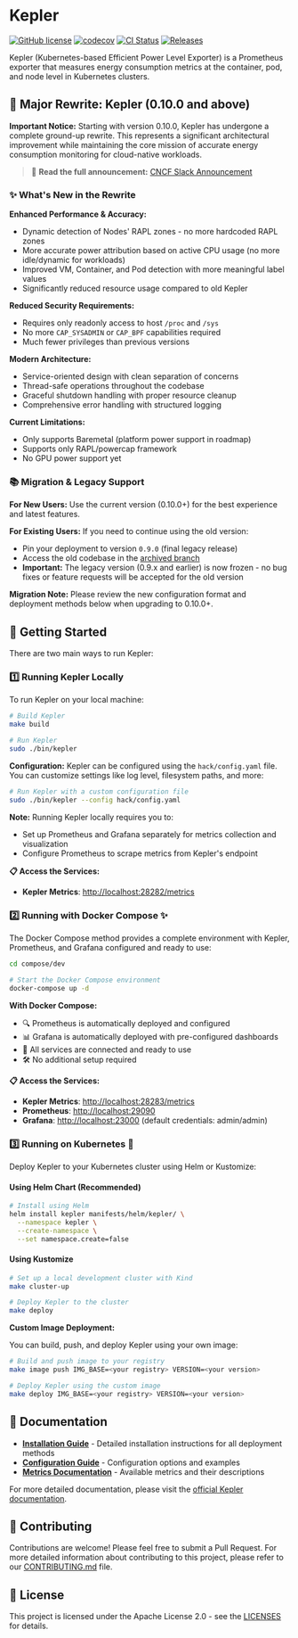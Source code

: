 # Kepler

[![GitHub license](https://img.shields.io/badge/License-Apache%202.0%20%7C%20GPL%202.0%20%7C%20BSD%202-blue.svg)](https://github.com/sustainable-computing-io/kepler/blob/main/LICENSES) [![codecov](https://codecov.io/gh/sustainable-computing-io/kepler/branch/main/graph/badge.svg?token=K9BDX9M86E)](https://codecov.io/gh/sustainable-computing-io/kepler/tree/main) [![CI Status](https://github.com/sustainable-computing-io/kepler/actions/workflows/push.yaml/badge.svg?branch=main)](https://github.com/sustainable-computing-io/kepler/actions/workflows/push.yaml) [![Releases](https://img.shields.io/github/v/tag/sustainable-computing-io/kepler)](https://github.com/sustainable-computing-io/kepler/releases)

Kepler (Kubernetes-based Efficient Power Level Exporter) is a Prometheus exporter that measures energy consumption metrics at the container, pod, and node level in Kubernetes clusters.

## 🚀 Major Rewrite: Kepler (0.10.0 and above)

**Important Notice:** Starting with version 0.10.0, Kepler has undergone a complete ground-up rewrite.
This represents a significant architectural improvement while maintaining the core mission of
accurate energy consumption monitoring for cloud-native workloads.

> 📢 **Read the full announcement:** [CNCF Slack Announcement](https://cloud-native.slack.com/archives/C05QK3KN3HT/p1752049660866519)

### ✨ What's New in the Rewrite

**Enhanced Performance & Accuracy:**

- Dynamic detection of Nodes' RAPL zones - no more hardcoded RAPL zones
- More accurate power attribution based on active CPU usage (no more idle/dynamic for workloads)
- Improved VM, Container, and Pod detection with more meaningful label values
- Significantly reduced resource usage compared to old Kepler

**Reduced Security Requirements:**

- Requires only readonly access to host `/proc` and `/sys`
- No more `CAP_SYSADMIN` or `CAP_BPF` capabilities required
- Much fewer privileges than previous versions

**Modern Architecture:**

- Service-oriented design with clean separation of concerns
- Thread-safe operations throughout the codebase
- Graceful shutdown handling with proper resource cleanup
- Comprehensive error handling with structured logging

**Current Limitations:**

- Only supports Baremetal (platform power support in roadmap)
- Supports only RAPL/powercap framework
- No GPU power support yet

### 📚 Migration & Legacy Support

**For New Users:** Use the current version (0.10.0+) for the best experience and latest features.

**For Existing Users:** If you need to continue using the old version:

- Pin your deployment to version `0.9.0` (final legacy release)
- Access the old codebase in the [archived branch](https://github.com/sustainable-computing-io/kepler/tree/archived)
- **Important:** The legacy version (0.9.x and earlier) is now frozen - no bug fixes or feature requests will be accepted for the old version

**Migration Note:** Please review the new configuration format and deployment methods below when upgrading to 0.10.0+.

## 🚀 Getting Started

There are two main ways to run Kepler:

### 1️⃣ Running Kepler Locally

To run Kepler on your local machine:

```bash
# Build Kepler
make build

# Run Kepler
sudo ./bin/kepler
```

**Configuration:** Kepler can be configured using the `hack/config.yaml` file. You can customize settings like log level, filesystem paths, and more:

```bash
# Run Kepler with a custom configuration file
sudo ./bin/kepler --config hack/config.yaml
```

**Note:** Running Kepler locally requires you to:

- Set up Prometheus and Grafana separately for metrics collection and visualization
- Configure Prometheus to scrape metrics from Kepler's endpoint

**📋 Access the Services:**

- **Kepler Metrics**: <http://localhost:28282/metrics>

### 2️⃣ Running with Docker Compose ✨

The Docker Compose method provides a complete environment with Kepler, Prometheus, and Grafana configured and ready to use:

```bash
cd compose/dev

# Start the Docker Compose environment
docker-compose up -d
```

**With Docker Compose:**

- 🔍 Prometheus is automatically deployed and configured
- 📊 Grafana is automatically deployed with pre-configured dashboards
- 🔄 All services are connected and ready to use
- 🛠️ No additional setup required

**📋 Access the Services:**

- **Kepler Metrics**: <http://localhost:28283/metrics>
- **Prometheus**: <http://localhost:29090>
- **Grafana**: <http://localhost:23000> (default credentials: admin/admin)

### 3️⃣ Running on Kubernetes 🐳

Deploy Kepler to your Kubernetes cluster using Helm or Kustomize:

#### Using Helm Chart (Recommended)

```bash
# Install using Helm
helm install kepler manifests/helm/kepler/ \
  --namespace kepler \
  --create-namespace \
  --set namespace.create=false
```

#### Using Kustomize

```bash
# Set up a local development cluster with Kind
make cluster-up

# Deploy Kepler to the cluster
make deploy
```

**Custom Image Deployment:**

You can build, push, and deploy Kepler using your own image:

```bash
# Build and push image to your registry
make image push IMG_BASE=<your registry> VERSION=<your version>

# Deploy Kepler using the custom image
make deploy IMG_BASE=<your registry> VERSION=<your version>
```

## 📖 Documentation

- **[Installation Guide](docs/user/installation.md)** - Detailed installation instructions for all deployment methods
- **[Configuration Guide](docs/configuration/configuration.md)** - Configuration options and examples
- **[Metrics Documentation](docs/metrics/metrics.md)** - Available metrics and their descriptions

For more detailed documentation, please visit the [official Kepler documentation](https://sustainable-computing.io/kepler/).

## 🤝 Contributing

Contributions are welcome! Please feel free to submit a Pull Request. For more detailed information about contributing to this project, please refer to our [CONTRIBUTING.md](CONTRIBUTING.md) file.

## 📝 License

This project is licensed under the Apache License 2.0 - see the [LICENSES](LICENSES) for details.
